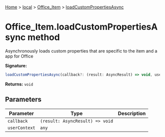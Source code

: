 [Home](./index) &gt; [local](local.md) &gt; [Office\_Item](local.office_item.md) &gt; [loadCustomPropertiesAsync](local.office_item.loadcustompropertiesasync.md)

# Office\_Item.loadCustomPropertiesAsync method

Asynchronously loads custom properties that are specific to the item and a app for Office

**Signature:**
```javascript
loadCustomPropertiesAsync(callback?: (result: AsyncResult) => void, userContext?: any): void;
```
**Returns:** `void`

## Parameters

|  Parameter | Type | Description |
|  --- | --- | --- |
|  `callback` | `(result: AsyncResult) => void` |  |
|  `userContext` | `any` |  |

